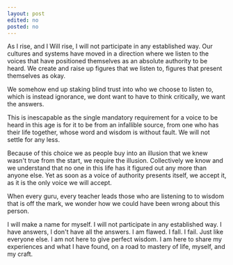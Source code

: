 ```yaml
---
layout: post
edited: no
posted: no
---
```


As I rise, and I Will rise, I will not participate in any established way.
Our cultures and systems have moved in a direction where we listen to the voices
that have positioned themselves as an absolute authority to be heard. We create
and raise up figures that we listen to, figures that present themselves as okay.

We somehow end up staking blind trust into who we choose to listen to, which is
instead ignorance, we dont want to have to think critically, we want the answers.


This is inescapable as the single mandatory requirement for a voice to be heard
in this age is for it to be from an infallible source, from one who has their life
together, whose word and wisdom is without fault. We will not settle for any less.

Because of this choice we as people buy into an illusion that we knew wasn't true
from the start, we require the illusion. Collectively we know and we understand that
no one in this life has it figured out any more than anyone else.
Yet as soon as a voice of authority presents itself, we accept it, as it is the only
voice we will accept.

When every guru, every teacher leads those who are listening to to wisdom that is
off the mark, we wonder how we could have been wrong about this person.

I will make a name for myself. I will not participate in any established way.
I have answers, I don't have all the answers. I am flawed. I fall. I fail. Just
like everyone else. I am not here to give perfect wisdom. I am here to share
my experiences and what I have found, on a road to mastery of life, myself, and
my craft.
